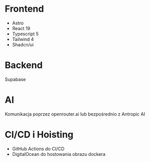 # Frontend

- Astro
- React 19
- Typescript 5
- Tailwind 4
- Shadcn/ui

# Backend

Supabase

# AI

Komunikacja poprzez openrouter.ai lub bezpośrednio z Antropic AI

# CI/CD i Hoisting

- GitHub Actions do CI/CD
- DigitalOcean do hostowania obrazu dockera
